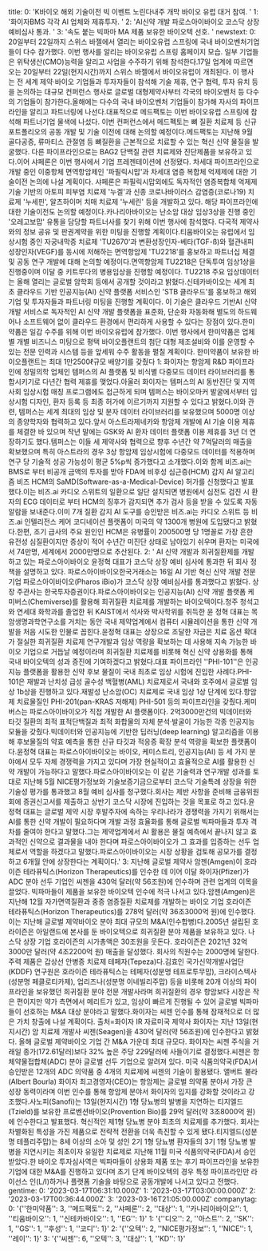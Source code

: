 title:
    0: 'K바이오 해외 기술이전 빅 이벤트 노린다내주 개막 바이오 유럽 대거 참여. '
    1: '화이자BMS 각각 AI 업체와 제휴투자. '
    2: 'AI신약 개발 파로스아이바이오 코스닥 상장 예비심사 통과. '
    3: '속도 붙는 빅파마 MA 제품 보유한 바이오텍 선호. '
newstext:
    0: 20일부터 22일까지 스위스 바젤에서 열리는 바이오유럽 스프링에 국내 바이오벤처기업들이 다수 참가했다. 이번 행사를 알리는 바이오유럽
        스프링 홈페이지 모습. 일부 기업들은 위탁생산(CMO)능력을 알리고 사업을 수주하기 위해 참석한다.17일 업계에 따르면 오는 20일부터
        22일(현지시간)까지 스위스 바젤에서 바이오유럽이 개최된다. 이 행사는 전 세계 제약·바이오 기업들과 투자자들이 참석해 기술 제휴,
        연구 협력, 투자 유치 등을 논의하는 대규모 컨퍼런스 행사로 글로벌 대형제약사부터 각국의 바이오벤처 등 다수의 기업들이 참가한다.올해에는
        다수의 국내 바이오벤처 기업들이 참가해 자사의 파이프라인을 알리고 파트너링에 나선다.대표적으로 메드팩토는 이번 바이오유럽 스프링에 참석해
        파트너기업 물색에 나섰다. 이번 컨퍼런스에서 메드펙토는 뼈 질환 치료제 등 신규 포트폴리오의 공동 개발 및 기술 이전에 대해 논의할
        예정이다.메드팩토는 지난해 9월 골다공증, 류마티스 관절염 등 뼈질환을 근본적으로 치료할 수 있는 혁신 신약 물질을 발굴했다. 다른
        파이프라인으로는 BAG2 단백질 관련 치료제와 진단제품을 보유하고 있다.이어 샤페론은 이번 행사에서 기업 프레젠테이션에 선정됐다. 차세대
        파이프라인으로 개발 중인 이중항체 면역항암제인 '파필릭시맙'과 차세대 염증 복합체 억제제에 대한 기술이전 논의에 나설 계획이다. 샤페론은
        파필릭시맙외에도 독자적인 염증복합체 억제제 기술 기반의 아토피 피부염 치료제 '누겔'과 신종 코로나바이러스 감염증(코로나19) 치료제
        '누세핀', 알츠하이머 치매 치료제 '누세린' 등을 개발하고 있다. 해당 파이프라인에 대한 기술이전도 논의할 예정이다.카나리아바이오는
        난소암 대상 임상3상을 진행 중인 '오레고보맙' 유통을 담당할 파트너사를 찾기 위해 이번 행사에 참석했다. 다국적 제약사와의 정보 공유
        및 판권계약을 위한 미팅을 진행할 계획이다.티움바이오는 유럽에서 임상시험 중인 자궁내막증 치료제 'TU2670'과 변환성장인자-베타(TGF-ß)와
        혈관내피성장인자(VEGF)를 동시에 저해하는 면역항암제 'TU2218'를 홍보하고 파트너십 체결 및 공동 연구 개발에 대해 논의할 예정이다.면역항암제
        TU2218은 단독투여 임상1상을 진행중이며 이달 중 키트루다의 병용임상을 진행할 예정이다. TU2218 주요 임상데이터는 올해 열리는
        글로벌 암학회 등에서 공개할 것이라고 밝혔다.신테카바이오는 세계 최초 클라우드 기반 인공지능(AI) 신약 플랫폼 서비스인 'STB 클라우드'를
        홍보하고 해외 기업 및 투자자들과 파트너링 미팅을 진행할 계획이다. 이 기술은 클라우드 기반AI 신약 개발 서비스로 독자적인 AI 신약
        개발 플랫폼을 표준화, 단순화 자동화해 별도의 하드웨어나 소프트웨어 없이 클라우드 환경에서 편리하게 사용할 수 있다는 장점이 있다.한미약품은
        일감 수주를 위해 이번 바이오유럽에 참가했다. 이번 행사에서 한미약품은 업체별 개별 비즈니스 미팅으로 평택 바이오플랜트의 첨단 대형
        제조설비와 이를 운영할 수 있는 전문 인력과 시스템 등을 앞세워 수주 활동을 펼칠 계획이다. 한미약품이 보유한 바이오플랜트는 최대 1만2500ℓ규모
        배양기를 갖췄다
    1: 화이자는 항암제 R&D 파이프라인에 정밀의학 업체인 템퍼스의 AI 플랫폼 및 비식별 다중모드 데이터 라이브러리를 통합시키기로 다년간 협력
        제휴를 맺었다.아울러 화이자는 템퍼스의 AI 동반진단 및 지역사회 임상시험 매칭 프로그램에도 접근하게 되며 템퍼스는 바이오마커 발굴에서부터
        임상시험 디자인, 환자 등록 등 최종 허가에 이르기까지 지원할 수 있다고 밝혔다.이와 관련, 템퍼스는 세계 최대의 임상 및 분자 데이터
        라이브러리를 보유했으며 5000명 이상의 종양학자와 협력하고 있다.앞서 아스트라제네카와 항암제 개발에 AI 기술 이용 제휴를 체결한
        바 있으며 작년 말에는 GSK와 AI 환자 데이터 플랫폼 이용 제휴를 3년 더 연장하기도 했다.템퍼스는 이들 세 제약사와 협력으로 향후
        수년간 약 7억달러의 매출을 확보했으며 특히 아스트라의 경우 3상 항암제 임상시험에 다중모드 데이터를 적용하며 연구 당 기술적 성공
        가능성이 평균 5%p씩 증가했다고 소개했다.이와 함께 비즈.ai는 BMS로 부터 비공개 금액의 투자를 받아 FDA에 비후성 심근증(HCM)
        감지 AI 알고리즘 비즈 HCM의 SaMD(Software-as-a-Medical-Device) 허가를 신청했다고 발표했다.이는 비즈.ai
        카디오 스위트의 일환으로 일단 설치되면 병원에서 심전도 검진 시 환자의 ECG 데이터로 부터 HCM의 징후가 감지되면 추가 검사 등을
        받을 수 있도록 자동 알람을 보내준다.이미 7개 질환 감지 AI 도구를 승인받은 비즈.ai는 카디오 스위트 등 비즈.ai 인텔리전스
        케어 코디네이션 플랫폼이 미국의 약 1300개 병원에 도입됐다고 밝혔다.한편, 조기 급사의 주요 원인인 HCM은 유병률이 200500명
        당 1명꼴로 가장 흔한 유전성 심질환이지만 증상이 적어 수년간 미진단 상태로 남아있기 쉬우며 환자는 미국에서 74만명, 세계에서 2000만명으로
        추산된다.
    2: ' AI 신약 개발과 희귀질환제를 개발하고 있는 파로스아이바이오 윤정혁 대표가 코스닥 상장 예비 심사에 통과한 뒤 회사 정책을 설명하고
        있다.  파로스아이바이오한국거래소는 16일 AI 기반 혁신 신약 개발 전문 기업 파로스아이바이오(Pharos iBio)가 코스닥 상장
        예비심사를 통과했다고 밝혔다. 상장 주관사는 한국투자증권이다.파로스아이바이오는 인공지능(AI) 신약 개발 플랫폼 케미버스(Chemiverse)를
        활용해 희귀질환 치료제를 개발하는 바이오텍이다.청주 청석고와 연세대 화학과를 졸업한 뒤 KAIST에서 석사와 박사학위를 취득한 윤 정혁
        대표는 목암생명과학연구소를 거치는 동안 국내 제약업계에서 컴퓨터 시뮬레이션을 통한 신약 개발을 처음 시도한 인물로 꼽힌다.윤정혁 대표는
        상장으로 조달한 자금은 치료 옵션 확대가 절실한 희귀질환 치료제 연구개발과 임상 역량을 확보하는 데 사용해 지속 가능한 바이오 기업으로
        거듭날 예정이라며 희귀질환 치료제를 비롯해 혁신 신약 상용화를 통해 국내 바이오텍의 성과 증진에 기여하겠다고 밝혔다.대표 파이프라인
        ''PHI-101''은 인공지능 플랫폼을 활용한 신약 후보 물질이 국내 최초로 임상 시험에 진입한 사례다.PHI-101은 재발과 난치성
        급성 골수성 백혈병(AML) 치료제로서 국내와 호주에서 글로벌 임상 1b상을 진행하고 있다.재발성 난소암(OC) 치료제로 국내 임상
        1상 단계에 있다.항암제 치료물질인 PHI-201(pan-KRAS 저해제) PHI-501 등의 파이프라인을 갖췄다.케미버스는 파로스아이바이오가
        직접 개발한 AI 플랫폼이다. 2억3000만건의 빅데이터와 타깃 질환의 최적 표적단백질과 최적 화합물의 자체 분석·발굴이 가능한 각종
        인공지능 모듈을 갖췄다.빅데이터와 인공지능에 기반한 딥러닝(deep learning) 알고리즘을 이용해 후보물질의 약효 예측을 통한
        신규 타깃과 적응증 확장 분석 역량을 확보한 플랫폼이다.윤정혁 대표는 파로스아이바이오는 바이오, 케미스트리, 인공지능(AI) 등 세
        가지 분야에서 모두 자체 경쟁력을 가지고 있다며 가장 현실적이고 효율적으로 AI를 활용한 신약 개발이 가능하다고 말했다.파로스아이바이오는
        이 같은 기술력과 연구개발 성과를 토대로 지난해 5월 NICE평가정보와 기술보증기금으로부터 코스닥 기술특례 상장을 위한 기술성 평가를
        통과했고 8월 예비 심사를 청구했다.회사는 제반 사항을 준비해 금융위원회에 증권신고서를 제출하고 상반기 코스닥 시장에 진입하는 것을
        목표로 하고 있다.윤정혁 대표는 글로벌 제약 시장 후발주자에 속하는 우리나라가 경쟁력을 가지기 위해서는 AI를 통한 신약 개발이 필요하다며
        개발 과정 효율화를 통해 글로벌 빅파마들과 투자 격차를 줄여야 한다고 말했다.그는 제약업계에서 AI 활용은 물질 예측에서 끝나지 않고
        효과적인 신약으로 결과물을 내야 한다며 파로스아이바이오가 그 효과를 입증하는 선두 업체로서 역할을 하겠다고 말했다.파로스아이바이오는
        시장 상황을 검토해 공모가를 결정하고 6개월 안에 상장한다는 계획이다.'
    3: 지난해 글로벌 제약사 암젠(Amgen)이 호라이즌 테라퓨틱스(Horizon Therapeutics)를 인수한 데 이어 이달 화이자(Pfizer)가
        ADC 분야 선두 기업인 씨젠을 430억 달러(약 56조원)에 인수하며 관련 업계의 이목을 끌었다. 빅파마들이 제품을 보유한 바이오텍
        인수에 적극 나서고 있다.암젠(Amgen)은 지난해 12월 자가면역질환과 중증 염증질환 치료제를 개발하는 바이오 기업 호라이즌 테라퓨틱스(Horizon
        Therapeutics)를 278억 달러(약 36조3000억 원)에 인수했다. 이는 지난해 글로벌 제약바이오 분야 최대 규모의 M&A(인수합병)다.2005년
        설립된 호라이즌은 아일랜드에 본사를 둔 바이오텍으로 희귀질환 분야 제품을 보유하고 있다. 나스닥 상장 기업 호라이즌의 시가총액은 30조원을
        웃돈다. 호라이즌은 2021년 32억3000만 달러(약 4조2200억 원) 매출을 달성했다. 회사의 직원수는 2000명에 달한다. 주력
        제품은 갑상선 안병증 치료제 테페자(Tepeza)다.김효인 국가신약개발사업단(KDDF) 연구원은 호라이즌 테라퓨틱스는 테페자(성분명
        테프로투무맙), 크라이스텍사(성분명 페클로티카제), 업리즈나(성분명 이네빌리주맙) 등을 비롯해 20개 이상의 파이프라인을 보유했던 희귀질환
        분야 전문 개발사라며 희귀질환의 경우 항암보다 시장은 작은 편이지만 약가 측면에서 메리트가 있고, 임상이 빠르게 진행될 수 있어 글로벌
        빅파마들이 선호하는 M&A 대상 분야라고 말했다.화이자는 씨젠 인수를 통해 잠재적으로 더 많은 가치 창출에 나설 계획이다. 출처=화이자
        IR 자료미국 제약사 화이자는 지난 13일(현지시간) 암 치료제 개발사 씨젠(Seagen)을 430억 달러(약 56조원)에 인수한다고
        밝혔다. 올해 글로벌 제약바이오 기업 간 M&A 가운데 최대 규모다. 화이자는 씨젠 주식을 거래일 종가(172.61달러)보다 32%
        높은 주당 229달러에 사들이기로 결정했다.씨젠은 항체약물접합체(ADC) 분야 글로벌 선두 기업으로 알려져 있다. 미국 식품의약국(FDA)서
        승인받은 12개의 ADC 의약품 중 4개의 치료제에 씨젠의 기술이 활용됐다. 앨버트 불라(Albert Bourla) 화이자 최고경영자(CEO)는
        항암제는 글로벌 의약품 분야서 가장 큰 성장 동력이라며 이번 인수를 통해 항암제 분야서 화이자의 입지를 강화할 것이라고 강조했다.사노피(Sanofi)는
        13일(현지시간) 1형 당뇨병의 발병을 지연하는 티지엘드(Tzield)를 보유한 프로벤션바이오(Provention Bio)를 29억
        달러(약 3조8000억 원)에 인수한다고 발표했다. 혁신적인 제1형 당뇨병 분야 최초의 치료제를 추가했다. 회사는 차별화된 특성을 가진
        제품으로 전략적 전환을 더욱 촉진할 수 있게 됐다.티지엘드(성분명 테플리주맙)는 8세 이상의 소아 및 성인 2기 1형 당뇨병 환자들의
        3기 1형 당뇨병 발병을 지연시키는 최초이자 유일한 치료제로 지난해 11월 미국 식품의약국(FDA)서 승인받았다.한 바이오 투자심사역은
        빅파마들이 상용화 제품 또는 후기 파이프라인을 보유한 기업에 대한 M&A를 진행하고 있다며 초기 단계 바이오텍의 경우 특정 파이프라인만
        라이선스 인(L/I)하거나 플랫폼 기술을 바탕으로 공동개발에 나서고 있다고 전했다.
gentime:
    0: '2023-03-17T06:31:10.000Z'
    1: '2023-03-17T03:00:00.000Z'
    2: '2023-03-17T00:36:44.000Z'
    3: '2023-03-16T21:05:00.000Z'
companytag:
    0: '{''한미약품'': 3, ''메드팩토'': 2, ''샤페론'': 2, ''대상'': 1, ''카나리아바이오'': 1, ''티움바이오'':
        1, ''신테카바이오'': 1, ''EG'': 1}'
    1: '{''디오'': 2, ''아스트'': 2, ''SK'': 1, ''GS'': 1, ''후성'': 1, ''코디'': 1}'
    2: '{''오텍'': 2, ''NICE평가정보'': 1, ''NICE'': 1, ''레이'': 1}'
    3: '{''씨젠'': 6, ''오텍'': 3, ''대상'': 1, ''KD'': 1}'
